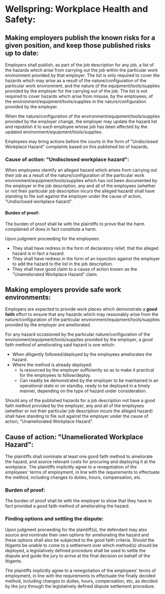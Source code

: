 # Wellspring: Workplace Health and Safety:

## Making employers publish the known risks for a given position, and keep those published risks up to date:

Employers shall publish, as part of the job description for any job, a list of the hazards which arise from carrying out the job within the particular work environment provided by that employer. The list is only required to cover the hazards which may arise as a result of the nature/configuration of the particular work environment, and the nature of the equipment/tools/supplies provided by the employer for the carrying out of the job. The list is not required to cover hazards which arise from misuse, by the employees, of the environment/equipment/tools/supplies in the nature/configuration provided by the employer.

When the nature/configuration of the environment/equipment/tools/supplies provided by the employer change, the employer may update the hazard list and republish it to each employee whose job has been affected by the updated environment/equipment/tools/supplies.

Employees may bring actions before the courts in the form of "Undisclosed Workplace Hazard" complaints based on this published list of hazards.

### Cause of action: "Undisclosed workplace hazard":

When employees identify an alleged hazard which arises from carrying out their job as a result of the nature/configuration of the particular work environment/equipment/tools/supplies which has not been documented by the employer in the job description, any and all of the employees (whether or not their particular job description incurs the alleged hazard) shall have standing to file suit against the employer under the cause of action, "Undisclosed workplace hazard".

#### Burden of proof:

The burden of proof shall lie with the plaintiffs to prove that the harm complained of does in fact constitute a harm.

Upon judgment proceeding for the employees:
- They shall have redress in the form of declaratory relief, that the alleged hazard is in fact a hazard.
- They shall have redress in the form of an injunction against the employer to add the hazard to the list in the job description.
- They shall have good claim to a cause of action known as the "Unameliorated Workplace Hazard" claim.

## Making employers provide safe work environments:

Employers are expected to provide work places which demonstrate a **good faith** effort to ensure that any hazards which may reasonably arise from the nature/configuration of the particular environment/equipment/tools/supplies provided by the employer are ameliorated.

For any hazard occasioned by the particular nature/configuration of the environment/equipment/tools/supplies provided by the employer, a good faith method of ameliorating said hazard is one which:

- When diligently followed/deployed by the employees ameliorates the hazard.
- Where the method is already deployed:
  - Is resourced by the employer sufficiently so as to make it practical for the employees to follow/deploy.
  - Can readily be demonstrated by the employer to be maintained in an operational state or on standby, ready to be deployed in a timely manner, depending on the type of hazard under consideration.

Should any of the published hazards for a job description not have a good faith method provided by the employer, any and all of the employees (whether or not their particular job description incurs the alleged hazard) shall have standing to file suit against the employer under the cause of action, "Unameliorated Workplace Hazard".

## Cause of action: "Unameliorated Workplace Hazard":

The plaintiffs shall nominate at least one good faith method to ameliorate the hazard, and source relevant costs for procuring and deploying it at the workplace. The plaintiffs implicitly agree to a renegotiation of the employees' terms of employment, in line with the requirements to effectuate the method, including changes to duties, hours, compensation, etc.

### Burden of proof:

The burden of proof shall lie with the employer to show that they have in fact provided a good faith method of ameliorating the hazard.

### Finding options and settling the dispute:

Upon judgment proceeding for the plaintiff(s), the defendant may also source and nominate their own options for ameliorating the hazard and these options shall also be subjected to the good faith criteria. Should the litigants be unable to come to a settlement over which method(s) should be deployed, a legislatively defined procedure shall be used to settle the dispute and guide the jury to arrive at the final decision on behalf of the litigants.

The plaintiffs implicitly agree to a renegotiation of the employees' terms of employment, in line with the requirements to effectuate the finally decided method, including changes to duties, hours, compensation, etc, as decided by the jury through the legislatively defined dispute settlement procedure.

